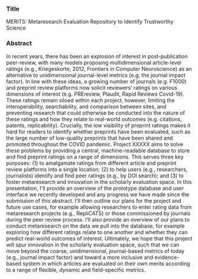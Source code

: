 ### Title
MERITS: Metaresearch Evaluation Repository to Identify Trustworthy Science

### Abstract
In recent years, there has been an explosion of interest in post-publication peer-review, with many models proposing multidimensional article-level ratings (e.g., Kriegeskorte, 2012, Frontiers in Computer Neuroscience) as an alternative to unidimensional journal-level metrics (e.g, the journal impact factor). In line with these ideas, a growing number of journals (e.g. F1000) and preprint review platforms now solicit reviewers’ ratings on various dimensions of interest (e.g. PREreview, Plaudit, Rapid Reviews Covid-19). These ratings remain siloed within each project, however, limiting the interoperability, searchability, and comparison between sites, and preventing research that could otherwise be conducted into the nature of these ratings and how they relate to real-world outcomes (e.g. citations, patents, replicability). Crucially, the low visibility of preprint ratings makes it hard for readers to identify whether preprints have been evaluated, such as the large number of low-quality preprints that have been shared and promoted throughout the COVID pandemic. Project XXXXX aims to solve these problems by providing a central, machine-readable database to store and find preprint ratings on a range of dimensions. This serves three key purposes: (1) to amalgamate ratings from different article and preprint review platforms into a single location; (2) to help users (e.g., researchers, journalists) identify and find peer ratings (e.g., by DOI search); and (3) to foster metaresearch and innovation in the scholarly evaluation space. In this presentation, I'll provide an overview of the prototype database and user interface we recently developed and any progress we have made since the submission of this abstract. I'll then outline our plans for the project and future use cases, for example allowing researchers to enter rating data from metaresearch projects (e.g., RepliCATS) or those commissioned by journals during the peer review process. I’ll also provide an overview of our plans to conduct metaresearch on the data we pull into the database, for example exploring how different ratings relate to one another and whether they can predict real-world outcomes of interest. Ultimately, we hope that this project will spur innovation in the scholarly evaluation space, such that we can move beyond the coarse, unidimensional, journal-based metrics of today (e.g., journal impact factor) and toward a more inclusive and evidence-based system in which articles are evaluated on their own merits according to a range of flexible, dynamic and field-specific metrics.
